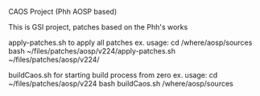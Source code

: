 CAOS Project (Phh AOSP based)


This is GSI project, patches based on the Phh's works

apply-patches.sh to apply all patches
	ex. usage:
		cd /where/aosp/sources
		bash ~/files/patches/aosp/v224/apply-patches.sh ~/files/patches/aosp/v224/

buildCaos.sh for starting build process from zero
	ex. usage:
		cd ~/files/patches/aosp/v224
		bash buildCaos.sh /where/aosp/sources

